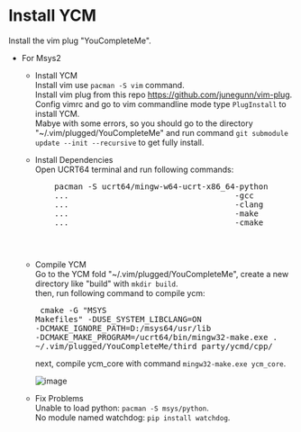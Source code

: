 # Install YCM
Install the vim plug "YouCompleteMe".
*   For Msys2
    *   Install YCM  
            Install vim use ```pacman -S vim``` command.  
            Install vim plug from this repo https://github.com/junegunn/vim-plug.   
            Config vimrc and go to vim commandline mode type ```PlugInstall``` to install YCM.  
            Mabye with some errors, so you should go to the directory "~/.vim/plugged/YouCompleteMe" and run command
            ```git submodule update --init --recursive``` to get fully install.  
            
    *   Install Dependencies  
        Open UCRT64 terminal and run following commands: 
        <pre>
            pacman -S ucrt64/mingw-w64-ucrt-x86_64-python
            ...                                   -gcc
            ...                                   -clang
            ...                                   -make
            ...                                   -cmake
        <pre>
            
    *   Compile YCM  
            Go to the YCM fold "~/.vim/plugged/YouCompleteMe", create a new directory like "build" with ```mkdir build```.  
            then, run following command to compile ycm:
            <pre>
                cmake -G "MSYS Makefiles" -DUSE_SYSTEM_LIBCLANG=ON -DCMAKE_IGNORE_PATH=D:/msys64/usr/lib 
                -DCMAKE_MAKE_PROGRAM=/ucrt64/bin/mingw32-make.exe . ~/.vim/plugged/YouCompleteMe/third_party/ycmd/cpp/
            </pre>
            next, compile ycm_core with command ```mingw32-make.exe ycm_core```.
            
        ![image](https://github.com/Jokia/install_YCM/blob/main/raw/msys2_1_0.png)
            
    *   Fix Problems  
        Unable to load python: ```pacman -S msys/python```.  
        No module named watchdog: ```pip install watchdog```.  
